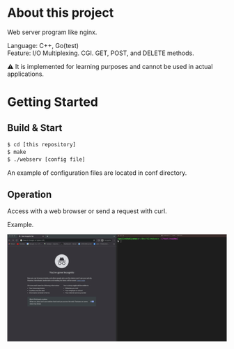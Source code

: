 # About this project

Web server program like nginx.

Language: C++, Go(test)  
Feature: I/O Multiplexing. CGI. GET, POST, and DELETE methods.

⚠️ It is implemented for learning purposes and cannot be used in actual applications.

# Getting Started

## Build & Start  

```bash
$ cd [this repository]
$ make
$ ./webserv [config file]
```

An example of configuration files are located in conf directory.

## Operation

Access with a web browser or send a request with curl.

Example.

![](/public/webserv.gif)
